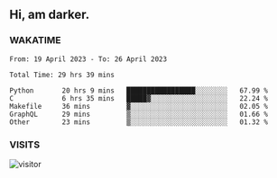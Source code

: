 ## Hi, am darker.

### WAKATIME

<!--START_SECTION:waka-->

```text
From: 19 April 2023 - To: 26 April 2023

Total Time: 29 hrs 39 mins

Python       20 hrs 9 mins   █████████████████░░░░░░░░   67.99 %
C            6 hrs 35 mins   █████▓░░░░░░░░░░░░░░░░░░░   22.24 %
Makefile     36 mins         ▓░░░░░░░░░░░░░░░░░░░░░░░░   02.05 %
GraphQL      29 mins         ▒░░░░░░░░░░░░░░░░░░░░░░░░   01.66 %
Other        23 mins         ▒░░░░░░░░░░░░░░░░░░░░░░░░   01.32 %
```

<!--END_SECTION:waka-->

### VISITS
<!-- i should probably build this when i will have some time -->
![visitor](https://profile-counter.glitch.me/sanix-darker/count.svg)

